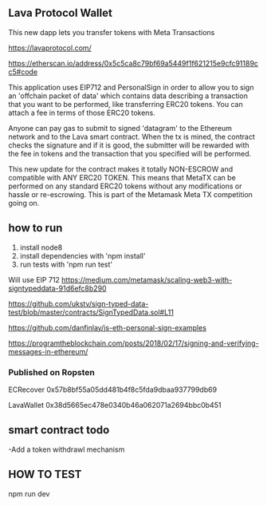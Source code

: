 
 ## Lava Protocol Wallet


 This new dapp lets you transfer tokens with Meta Transactions

 https://lavaprotocol.com/

 https://etherscan.io/address/0x5c5ca8c79bf69a5449f1f621215e9cfc91189cc5#code

 This application uses EIP712 and PersonalSign in order to allow you to sign an 'offchain packet of data' which contains data describing a transaction that you want to be performed, like transferring ERC20 tokens. You can attach a fee in terms of those ERC20 tokens.


 Anyone can pay gas to submit to signed 'datagram' to the Ethereum network and to the Lava smart contract. When the tx is mined, the contract checks the signature and if it is good, the submitter will be rewarded with the fee in tokens and the transaction that you specified will be performed.


 This new update for the contract makes it totally NON-ESCROW and compatible with ANY ERC20 TOKEN. This means that MetaTX can be performed on any standard ERC20 tokens without any modifications or hassle or re-escrowing. This is part of the Metamask Meta TX competition going on.











## how to run
1. install node8
2. install dependencies with 'npm install'
3. run tests with 'npm run test'




Will use EIP 712
https://medium.com/metamask/scaling-web3-with-signtypeddata-91d6efc8b290

https://github.com/ukstv/sign-typed-data-test/blob/master/contracts/SignTypedData.sol#L11

https://github.com/danfinlay/js-eth-personal-sign-examples


https://programtheblockchain.com/posts/2018/02/17/signing-and-verifying-messages-in-ethereum/



### Published on Ropsten  

ECRecover
0x57b8bf55a05dd481b4f8c5fda9dbaa937799db69

LavaWallet
0x38d5665ec478e0340b46a062071a2694bbc0b451


## smart contract todo
-Add a token withdrawl mechanism  


## HOW TO TEST
npm run dev
